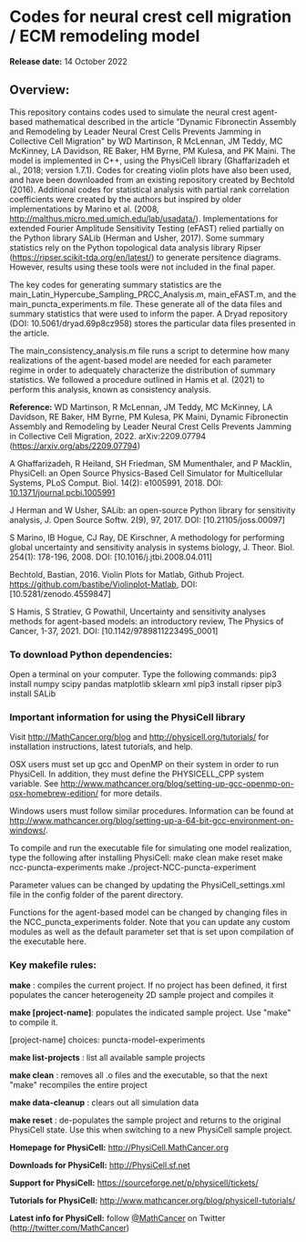 # Codes for neural crest cell migration / ECM remodeling model

**Release date:** 14 October 2022

## Overview:
This repository contains codes used to simulate the neural crest agent-based mathematical described in the article "Dynamic Fibronectin Assembly and Remodeling by Leader Neural Crest Cells Prevents Jamming in Collective Cell Migration" by WD Martinson, R McLennan, JM Teddy, MC McKinney, LA Davidson, RE Baker, HM Byrne, PM Kulesa, and PK Maini. The model is implemented in C++, using the PhysiCell library (Ghaffarizadeh et al., 2018; version 1.7.1). Codes for creating violin plots have also been used, and have been downloaded from an existing repository created by Bechtold (2016). Additional codes for statistical analysis with partial rank correlation coefficients were created by the authors but inspired by older implementations by Marino et al. (2008, http://malthus.micro.med.umich.edu/lab/usadata/). Implementations for extended Fourier Amplitude Sensitivity Testing (eFAST) relied partially on the Python library SALib (Herman and Usher, 2017). Some summary statistics rely on the Python topological data analysis library Ripser (https://ripser.scikit-tda.org/en/latest/) to generate persitence diagrams. However, results using these tools were not included in the final paper.

The key codes for generating summary statistics are the main_Latin_Hypercube_Sampling_PRCC_Analysis.m, main_eFAST.m, and the main_puncta_experiments.m file. These generate all of the data files and summary statistics that were used to inform the paper. A Dryad repository (DOI: 10.5061/dryad.69p8cz958) stores the particular data files presented in the article.

The main_consistency_analysis.m file runs a script to determine how many realizations of the agent-based model are needed for each parameter regime in order to adequately characterize the distribution of summary statistics. We followed a procedure outlined in Hamis et al. (2021) to perform this analysis, known as consistency analysis.

**Reference:**
WD Martinson, R McLennan, JM Teddy, MC McKinney, LA Davidson, RE Baker, HM Byrne, PM Kulesa, PK Maini, Dynamic Fibronectin Assembly and Remodeling by Leader Neural Crest Cells Prevents Jamming in Collective Cell Migration, 2022. arXiv:2209.07794 (https://arxiv.org/abs/2209.07794)

A Ghaffarizadeh, R Heiland, SH Friedman, SM Mumenthaler, and P Macklin, PhysiCell: an Open Source Physics-Based Cell Simulator for Multicellular Systems, PLoS Comput. Biol. 14(2): e1005991, 2018. DOI: [10.1371/journal.pcbi.1005991](https://dx.doi.org/10.1371/journal.pcbi.1005991)

J Herman and W Usher, SALib: an open-source Python library for sensitivity analysis, J. Open Source Softw. 2(9), 97, 2017. DOI: [10.21105/joss.00097]

S Marino, IB Hogue, CJ Ray, DE Kirschner, A methodology for performing global uncertainty and sensitivity analysis in systems biology, J. Theor. Biol. 254(1): 178-196, 2008. DOI: [10.1016/j.jtbi.2008.04.011]

Bechtold, Bastian, 2016. Violin Plots for Matlab, Github Project. https://github.com/bastibe/Violinplot-Matlab, DOI: [10.5281/zenodo.4559847]

S Hamis, S Stratiev, G Powathil, Uncertainty and sensitivity analyses methods for agent-based models: an introductory review, The Physics of Cancer, 1-37, 2021. DOI: [10.1142/9789811223495_0001]

### To download Python dependencies:
Open a terminal on your computer. Type the following commands:
pip3 install numpy scipy pandas matplotlib sklearn xml
pip3 install ripser
pip3 install SALib

### Important information for using the PhysiCell library
Visit http://MathCancer.org/blog and http://physicell.org/tutorials/ for installation instructions, latest tutorials, and help.

OSX users must set up gcc and OpenMP on their system in order to run PhysiCell. In addition, they must define the PHYSICELL_CPP system variable. See http://www.mathcancer.org/blog/setting-up-gcc-openmp-on-osx-homebrew-edition/ for more details.

Windows users must follow similar procedures. Information can be found at http://www.mathcancer.org/blog/setting-up-a-64-bit-gcc-environment-on-windows/.

To compile and run the executable file for simulating one model realization, type the following after installing PhysiCell:
make clean
make reset
make ncc-puncta-experiments
make
./project-NCC-puncta-experiment

Parameter values can be changed by updating the PhysiCell_settings.xml file in the config folder of the parent directory.

Functions for the agent-based model can be changed by changing files in the NCC_puncta_experiments folder. Note that you can update any custom modules as well as the default parameter set that is set upon compilation of the executable here.

### Key makefile rules:

**make**               : compiles the current project. If no
                     project has been defined, it first
                     populates the cancer heterogeneity 2D
                     sample project and compiles it

**make \[project-name\]**: populates the indicated sample project.
                     Use "make" to compile it.

  \[project-name\] choices:
    puncta-model-experiments

**make list-projects** : list all available sample projects

**make clean**         : removes all .o files and the executable, so that the next "make" recompiles the entire project

**make data-cleanup**  : clears out all simulation data

**make reset**         : de-populates the sample project and returns to the original PhysiCell state. Use this when switching to a new PhysiCell sample project.


**Homepage for PhysiCell:**     http://PhysiCell.MathCancer.org

**Downloads for PhysiCell:**    http://PhysiCell.sf.net

**Support for PhysiCell:**      https://sourceforge.net/p/physicell/tickets/

**Tutorials for PhysiCell:**    http://www.mathcancer.org/blog/physicell-tutorials/

**Latest info for PhysiCell:**  follow [@MathCancer](https://twitter.com/MathCancer) on Twitter (http://twitter.com/MathCancer)
